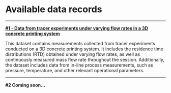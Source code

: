 # Available data records

---

[**#1 - Data from tracer experiments under varying flow rates in a 3D concrete printing system**](https://doi.org/10.5281/zenodo.17191645)

This dataset contains measurements collected from tracer experiments conducted on a 3D concrete printing system. It includes the residence time distributions (RTD) obtained under varying flow rates, as well as continuously measured mass flow rate throughout the session. Additionally, the dataset includes data from in-line process measurements, such as pressure, temperature, and other relevant operational parameters.

---

**#2 Coming soon...**
